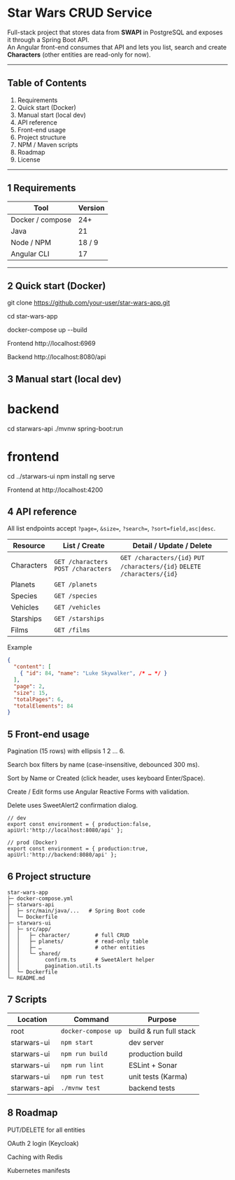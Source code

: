 # Star Wars CRUD Service

Full-stack project that stores data from **SWAPI** in PostgreSQL and exposes it through a Spring Boot API.  
An Angular front-end consumes that API and lets you list, search and create **Characters** (other entities are read-only for now).

---

## Table of Contents

1. Requirements
2. Quick start (Docker)
3. Manual start (local dev)
4. API reference
5. Front-end usage
6. Project structure
7. NPM / Maven scripts
8. Roadmap
9. License

---

## 1  Requirements

| Tool          | Version |
|---------------|---------|
| Docker / compose | 24+ |
| Java | 21 |
| Node / NPM | 18 / 9 |
| Angular CLI | 17 |

---

## 2 Quick start (Docker)

git clone https://github.com/your-user/star-wars-app.git

cd star-wars-app

docker-compose up --build

Frontend http://localhost:6969

Backend http://localhost:8080/api

## 3 Manual start (local dev)

# backend
cd starwars-api
./mvnw spring-boot:run

# frontend
cd ../starwars-ui
npm install
ng serve

Frontend at http://localhost:4200

## 4 API reference

All list endpoints accept `?page=`, `&size=`, `?search=`, `?sort=field,asc|desc`.

| Resource   | List / Create                         | Detail / Update / Delete                                                  |
|------------|---------------------------------------|---------------------------------------------------------------------------|
| Characters | `GET /characters`  `POST /characters` | `GET /characters/{id}`  `PUT /characters/{id}`  `DELETE /characters/{id}` |
| Planets    | `GET /planets`                        |                                                                           |
| Species    | `GET /species`                        |                                                                           |
| Vehicles   | `GET /vehicles`                       |                                                                           |
| Starships  | `GET /starships`                      |                                                                           |
| Films      | `GET /films`                          |                                                                           |

Example  


```json
{
  "content": [
    { "id": 84, "name": "Luke Skywalker", /* … */ }
  ],
  "page": 2,
  "size": 15,
  "totalPages": 6,
  "totalElements": 84
}
```

## 5 Front-end usage
Pagination (15 rows) with ellipsis 1 2 … 6.

Search box filters by name (case-insensitive, debounced 300 ms).

Sort by Name or Created (click header, uses keyboard Enter/Space).

Create / Edit forms use Angular Reactive Forms with validation.

Delete uses SweetAlert2 confirmation dialog.
```
// dev
export const environment = { production:false, apiUrl:'http://localhost:8080/api' };

// prod (Docker)
export const environment = { production:true,  apiUrl:'http://backend:8080/api' };
```
## 6 Project structure

```text
star-wars-app
├─ docker-compose.yml
├─ starwars-api
│  ├─ src/main/java/...   # Spring Boot code
│  └─ Dockerfile
├─ starwars-ui
│  ├─ src/app/
│  │   ├─ character/        # full CRUD
│  │   ├─ planets/          # read-only table
│  │   ├─ …                 # other entities
│  │   └─ shared/
│  │        confirm.ts      # SweetAlert helper
│  │        pagination.util.ts
│  └─ Dockerfile
└─ README.md
```


## 7 Scripts
| Location     | Command              | Purpose                     |
|--------------|----------------------|-----------------------------|
| root         | `docker-compose up`  | build & run full stack      |
| starwars-ui  | `npm start`          | dev server                  |
| starwars-ui  | `npm run build`      | production build            |
| starwars-ui  | `npm run lint`       | ESLint + Sonar              |
| starwars-ui  | `npm run test`       | unit tests (Karma)          |
| starwars-api | `./mvnw test`        | backend tests               |



## 8 Roadmap

PUT/DELETE for all entities

OAuth 2 login (Keycloak)

Caching with Redis

Kubernetes manifests

